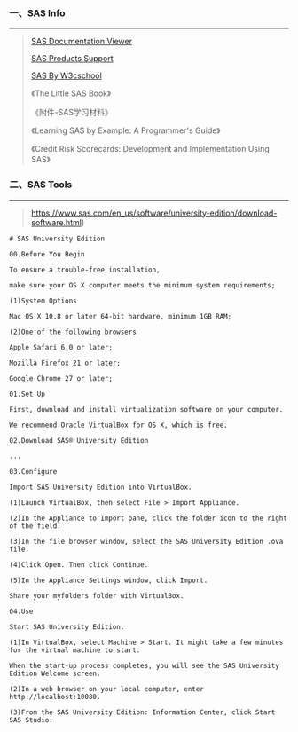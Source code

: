 ### 一、SAS Info
----

> [SAS Documentation Viewer](https://support.sas.com/en/documentation.html)
>
> [SAS Products Support](https://support.sas.com/en/software/all-products-support.html)
>
> [SAS By W3cschool](https://www.w3cschool.cn/sas/)
>
> 《The Little SAS Book》
>
> 《附件-SAS学习材料》
>
> 《Learning SAS by Example: A Programmer's Guide》
>
> 《Credit Risk Scorecards: Development and Implementation Using SAS》
>

### 二、SAS Tools
----

> https://www.sas.com/en_us/software/university-edition/download-software.html)


```
# SAS University Edition

00.Before You Begin

To ensure a trouble-free installation, 

make sure your OS X computer meets the minimum system requirements;

(1)System Options

Mac OS X 10.8 or later 64-bit hardware, minimum 1GB RAM;

(2)One of the following browsers

Apple Safari 6.0 or later;

Mozilla Firefox 21 or later;

Google Chrome 27 or later;

01.Set Up

First, download and install virtualization software on your computer. 

We recommend Oracle VirtualBox for OS X, which is free.

02.Download SAS® University Edition

...

03.Configure

Import SAS University Edition into VirtualBox.

(1)Launch VirtualBox, then select File > Import Appliance.

(2)In the Appliance to Import pane, click the folder icon to the right of the field.

(3)In the file browser window, select the SAS University Edition .ova file.

(4)Click Open. Then click Continue.

(5)In the Appliance Settings window, click Import.

Share your myfolders folder with VirtualBox.

04.Use

Start SAS University Edition.

(1)In VirtualBox, select Machine > Start. It might take a few minutes for the virtual machine to start. 

When the start-up process completes, you will see the SAS University Edition Welcome screen.

(2)In a web browser on your local computer, enter http://localhost:10080.

(3)From the SAS University Edition: Information Center, click Start SAS Studio.
```

